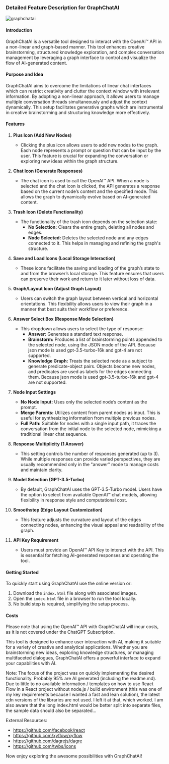 ### Detailed Feature Description for GraphChatAI

![graphchatai](https://github.com/florian-kalisch/graphchatai/assets/5501881/1e207b95-ba82-4ad6-9e5d-3f4be1d7a07e)

#### Introduction
GraphChatAI is a versatile tool designed to interact with the OpenAI™ API in a non-linear and graph-based manner. This tool enhances creative brainstorming, structured knowledge exploration, and complex conversation management by leveraging a graph interface to control and visualize the flow of AI-generated content.

#### Purpose and Idea
GraphChatAI aims to overcome the limitations of linear chat interfaces which can restrict creativity and clutter the context window with irrelevant information. By adopting a non-linear approach, it allows users to manage multiple conversation threads simultaneously and adjust the context dynamically. This setup facilitates generative graphs which are instrumental in creative brainstorming and structuring knowledge more effectively.

#### Features

1. **Plus Icon (Add New Nodes)**
   - Clicking the plus icon allows users to add new nodes to the graph. Each node represents a prompt or question that can be input by the user. This feature is crucial for expanding the conversation or exploring new ideas within the graph structure.

2. **Chat Icon (Generate Responses)**
   - The chat icon is used to call the OpenAI™ API. When a node is selected and the chat icon is clicked, the API generates a response based on the current node’s content and the specified mode. This allows the graph to dynamically evolve based on AI-generated content.

3. **Trash Icon (Delete Functionality)**
   - The functionality of the trash icon depends on the selection state:
     - **No Selection:** Clears the entire graph, deleting all nodes and edges.
     - **Node Selected:** Deletes the selected node and any edges connected to it. This helps in managing and refining the graph's structure.

4. **Save and Load Icons (Local Storage Interaction)**
   - These icons facilitate the saving and loading of the graph’s state to and from the browser’s local storage. This feature ensures that users can preserve their work and return to it later without loss of data.

5. **Graph/Layout Icon (Adjust Graph Layout)**
   - Users can switch the graph layout between vertical and horizontal orientations. This flexibility allows users to view their graph in a manner that best suits their workflow or preference.

6. **Answer Select Box (Response Mode Selection)**
   - This dropdown allows users to select the type of response:
     - **Answer:** Generates a standard text response.
     - **Brainstorm:** Produces a list of brainstorming points appended to the selected node, using the JSON mode of the API. Because json mode is used gpt-3.5-turbo-16k and gpt-4 are not supported.
     - **Knowledge Graph:** Treats the selected node as a subject to generate predicate-object pairs. Objects become new nodes, and predicates are used as labels for the edges connecting them.  Because json mode is used gpt-3.5-turbo-16k and gpt-4 are not supported.

7. **Node Input Settings**
   - **No Node Input:** Uses only the selected node’s content as the prompt.
   - **Merge Parents:** Utilizes content from parent nodes as input. This is useful for synthesizing information from multiple previous nodes.
   - **Full Path:** Suitable for nodes with a single input path, it traces the conversation from the initial node to the selected node, mimicking a traditional linear chat sequence.

8. **Response Multiplicity (1 Answer)**
   - This setting controls the number of responses generated (up to 3). While multiple responses can provide varied perspectives, they are usually recommended only in the "answer" mode to manage costs and maintain clarity.

9. **Model Selection (GPT-3.5-Turbo)**
   - By default, GraphChatAI uses the GPT-3.5-Turbo model. Users have the option to select from available OpenAI™ chat models, allowing flexibility in response style and computational cost.

10. **Smoothstep (Edge Layout Customization)**
    - This feature adjusts the curvature and layout of the edges connecting nodes, enhancing the visual appeal and readability of the graph.

11. **API Key Requirement**
    - Users must provide an OpenAI™ API Key to interact with the API. This is essential for fetching AI-generated responses and operating the tool.

#### Getting Started
To quickly start using GraphChatAI use the online version or:
1. Download the `index.html` file along with associated images.
2. Open the `index.html` file in a browser to run the tool locally.
3. No build step is required, simplifying the setup process.

#### Costs
Please note that using the OpenAI™ API with GraphChatAI will incur costs, as it is not covered under the ChatGPT Subscription.

This tool is designed to enhance user interaction with AI, making it suitable for a variety of creative and analytical applications. Whether you are brainstorming new ideas, exploring knowledge structures, or managing multifaceted dialogues, GraphChatAI offers a powerful interface to expand your capabilities with AI.

Note: The focus of the project was on quickly implementing the desired functionality. Probably 95% are AI generated (including the readme.md). Due to little to no available information / templates on how to use React Flow in a React project without node.js / build environment (this was one of my key requirements because I wanted a fast and lean solution), the latest cdn versions of the libraries are not used. I left it at that, which worked. I am also aware that the long index.html would be better split into separate files, the sample data should also be separated...

External Resources:
- https://github.com/facebook/react
- https://github.com/xyflow/xyflow
- https://github.com/dagrejs/dagre
- https://github.com/twbs/icons

Now enjoy exploring the awesome possibilities with GraphChatAI!
